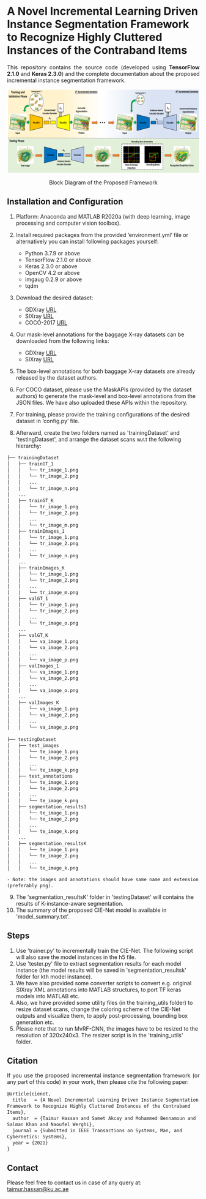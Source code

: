 # A Novel Incremental Learning Driven Instance Segmentation Framework to Recognize Highly Cluttered Instances of the Contraband Items
<p align="justify">
This repository contains the source code (developed using <b>TensorFlow 2.1.0</b> and <b>Keras 2.3.0</b>) and the complete documentation about the proposed incremental instance segmentation framework.
</p>

![Block-Diagram](/images/BD.jpg) 
<p align="center"> Block Diagram of the Proposed Framework</p>

## Installation and Configuration
<p align="justify">
   
1) Platform: Anaconda and MATLAB R2020a (with deep learning, image processing and computer vision toolbox).
2) Install required packages from the provided ‘environment.yml’ file or alternatively you can install following packages yourself:
   - Python 3.7.9 or above
   - TensorFlow 2.1.0 or above 
   - Keras 2.3.0 or above
   - OpenCV 4.2 or above
   - imgaug 0.2.9 or above
   - tqdm   
3) Download the desired dataset:
   - GDXray [URL](https://domingomery.ing.puc.cl/material/gdxray/)
   - SIXray [URL](https://github.com/MeioJane/SIXray)
   - COCO-2017 [URL](https://cocodataset.org/#download)
4) Our mask-level annotations for the baggage X-ray datasets can be downloaded from the following links:
   - GDXray [URL]()
   - SIXray [URL]()

5) The box-level annotations for both baggage X-ray datasets are already released by the dataset authors. 

6) For COCO dataset, please use the MaskAPIs (provided by the dataset authors) to generate the mask-level and box-level annotations from the JSON files. We have also uploaded these APIs within the repository.

7) For training, please provide the training configurations of the desired dataset in ‘config.py’ file.

8) Afterward, create the two folders named as 'trainingDataset' and 'testingDataset', and arrange the dataset scans w.r.t the following hierarchy:

```
├── trainingDataset
│   ├── trainGT_1
│   │   └── tr_image_1.png
│   │   └── tr_image_2.png
│   │   ...
│   │   └── tr_image_n.png
│   ...
│   ├── trainGT_K
│   │   └── tr_image_1.png
│   │   └── tr_image_2.png
│   │   ...
│   │   └── tr_image_m.png
│   ├── trainImages_1
│   │   └── tr_image_1.png
│   │   └── tr_image_2.png
│   │   ...
│   │   └── tr_image_n.png
│   ...
│   ├── trainImages_K
│   │   └── tr_image_1.png
│   │   └── tr_image_2.png
│   │   ...
│   │   └── tr_image_m.png
│   ├── valGT_1
│   │   └── tr_image_1.png
│   │   └── tr_image_2.png
│   │   ...
│   │   └── tr_image_o.png
│   ...
│   ├── valGT_K
│   │   └── va_image_1.png
│   │   └── va_image_2.png
│   │   ...
│   │   └── va_image_p.png
│   ├── valImages_1
│   │   └── va_image_1.png
│   │   └── va_image_2.png
│   │   ...
│   │   └── va_image_o.png
│   ...
│   ├── valImages_K
│   │   └── va_image_1.png
│   │   └── va_image_2.png
│   │   ...
│   │   └── va_image_p.png

├── testingDataset
│   ├── test_images
│   │   └── te_image_1.png
│   │   └── te_image_2.png
│   │   ...
│   │   └── te_image_k.png
│   ├── test_annotations
│   │   └── te_image_1.png
│   │   └── te_image_2.png
│   │   ...
│   │   └── te_image_k.png
│   ├── segmentation_results1
│   │   └── te_image_1.png
│   │   └── te_image_2.png
│   │   ...
│   │   └── te_image_k.png
│   ...
│   ├── segmentation_resultsK
│   │   └── te_image_1.png
│   │   └── te_image_2.png
│   │   ...
│   │   └── te_image_k.png
```
    - Note: the images and annotations should have same name and extension (preferably png).

9) The 'segmentation_resultsK' folder in 'testingDataset' will contains the results of K-instance-aware segmentation.
10) The summary of the proposed CIE-Net model is available in 'model_summary.txt'.
</p>

## Steps
<p align="justify">
   
1) Use 'trainer.py' to incrementally train the CIE-Net. The following script will also save the model instances in the h5 file.
2) Use 'tester.py' file to extract segmentation results for each model instance (the model results will be saved in 'segmentation_resultsk' folder for kth model instance).
3) We have also provided some converter scripts to convert e.g. original SIXray XML annotations into MATLAB structures, to port TF keras models into MATLAB etc.
4) Also, we have provided some utility files (in the training_utils folder) to resize dataset scans, change the coloring scheme of the CIE-Net outputs and visualize them, to apply post-processing, bounding box generation etc. 
5) Please note that to run MvRF-CNN, the images have to be resized to the resolution of 320x240x3. The resizer script is in the 'training_utils' folder.

</p>

## Citation
<p align="justify">
If you use the proposed incremental instance segmentation framework (or any part of this code) in your work, then please cite the following paper:
</p>

```
@article{cienet,
  title   = {A Novel Incremental Learning Driven Instance Segmentation Framework to Recognize Highly Cluttered Instances of the Contraband Items},
  author  = {Taimur Hassan and Samet Akcay and Mohammed Bennamoun and Salman Khan and Naoufel Werghi},
  journal = {Submitted in IEEE Transactions on Systems, Man, and Cybernetics: Systems},
  year = {2021}
}
```

## Contact
Please feel free to contact us in case of any query at: taimur.hassan@ku.ac.ae
